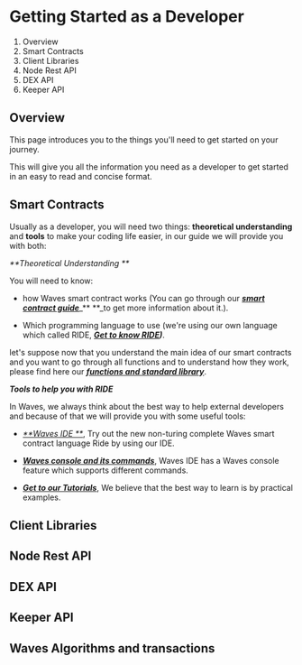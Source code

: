 # Getting Started as a Developer

1. Overview
2. Smart Contracts
3. Client Libraries
4. Node Rest API
5. DEX API
6. Keeper API

## Overview

This page introduces you to the things you'll need to get started on your journey.

This will give you all the information you need as a developer to get started in an easy to read and concise format.

## Smart Contracts

Usually as a developer, you will need two things: **theoretical understanding** and **tools** to make your coding life easier, in our guide we will provide you with both:

_**Theoretical Understanding **_

You will need to know:

* how Waves smart contract works \(You can go through our [_**smart contract guide**_](/technical-details/waves-contracts-language-description.md)\_** **\_to get more information about it.\).

* Which programming language to use \(we're using our own language which called RIDE, [_**Get to know RIDE**_](/technical-details/ride-language.md)_**\)**_.

let's suppose now that you understand the main idea of our smart contracts and you want to go through all functions and to understand how they work, please find here our [_**functions and standard library**_](/technical-details/waves-contracts-language-description/standard-library.md).

_**Tools to help you with RIDE**_

In Waves, we always think about the best way to help external developers and because of that we will provide you with some useful tools:

* [_**Waves IDE **_](https://ide.wavesplatform.com), Try out the new non-turing complete Waves smart contract language Ride by using our IDE.
* [_**Waves console and its commands**_](/technical-details/waves-contracts-language-description/waves-console-commands.md), Waves IDE has a Waves console feature which supports different commands.

* [_**Get to our Tutorials**_](/technical-details/video-tutorials-and-articles.md), We believe that the best way to learn is by practical examples.

## Client Libraries



## Node Rest API

## DEX API

## Keeper API

## Waves Algorithms and transactions




